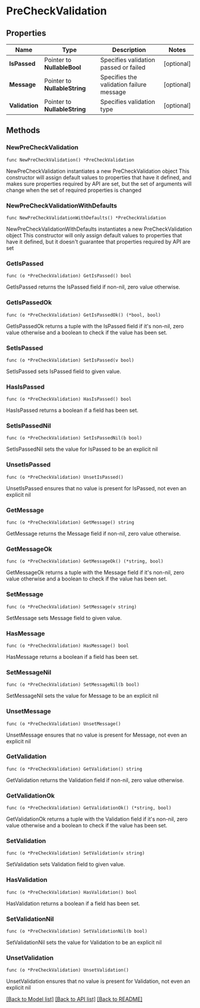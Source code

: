 # PreCheckValidation

## Properties

Name | Type | Description | Notes
------------ | ------------- | ------------- | -------------
**IsPassed** | Pointer to **NullableBool** | Specifies validation passed or failed | [optional] 
**Message** | Pointer to **NullableString** | Specifies the validation failure message | [optional] 
**Validation** | Pointer to **NullableString** | Specifies validation type | [optional] 

## Methods

### NewPreCheckValidation

`func NewPreCheckValidation() *PreCheckValidation`

NewPreCheckValidation instantiates a new PreCheckValidation object
This constructor will assign default values to properties that have it defined,
and makes sure properties required by API are set, but the set of arguments
will change when the set of required properties is changed

### NewPreCheckValidationWithDefaults

`func NewPreCheckValidationWithDefaults() *PreCheckValidation`

NewPreCheckValidationWithDefaults instantiates a new PreCheckValidation object
This constructor will only assign default values to properties that have it defined,
but it doesn't guarantee that properties required by API are set

### GetIsPassed

`func (o *PreCheckValidation) GetIsPassed() bool`

GetIsPassed returns the IsPassed field if non-nil, zero value otherwise.

### GetIsPassedOk

`func (o *PreCheckValidation) GetIsPassedOk() (*bool, bool)`

GetIsPassedOk returns a tuple with the IsPassed field if it's non-nil, zero value otherwise
and a boolean to check if the value has been set.

### SetIsPassed

`func (o *PreCheckValidation) SetIsPassed(v bool)`

SetIsPassed sets IsPassed field to given value.

### HasIsPassed

`func (o *PreCheckValidation) HasIsPassed() bool`

HasIsPassed returns a boolean if a field has been set.

### SetIsPassedNil

`func (o *PreCheckValidation) SetIsPassedNil(b bool)`

 SetIsPassedNil sets the value for IsPassed to be an explicit nil

### UnsetIsPassed
`func (o *PreCheckValidation) UnsetIsPassed()`

UnsetIsPassed ensures that no value is present for IsPassed, not even an explicit nil
### GetMessage

`func (o *PreCheckValidation) GetMessage() string`

GetMessage returns the Message field if non-nil, zero value otherwise.

### GetMessageOk

`func (o *PreCheckValidation) GetMessageOk() (*string, bool)`

GetMessageOk returns a tuple with the Message field if it's non-nil, zero value otherwise
and a boolean to check if the value has been set.

### SetMessage

`func (o *PreCheckValidation) SetMessage(v string)`

SetMessage sets Message field to given value.

### HasMessage

`func (o *PreCheckValidation) HasMessage() bool`

HasMessage returns a boolean if a field has been set.

### SetMessageNil

`func (o *PreCheckValidation) SetMessageNil(b bool)`

 SetMessageNil sets the value for Message to be an explicit nil

### UnsetMessage
`func (o *PreCheckValidation) UnsetMessage()`

UnsetMessage ensures that no value is present for Message, not even an explicit nil
### GetValidation

`func (o *PreCheckValidation) GetValidation() string`

GetValidation returns the Validation field if non-nil, zero value otherwise.

### GetValidationOk

`func (o *PreCheckValidation) GetValidationOk() (*string, bool)`

GetValidationOk returns a tuple with the Validation field if it's non-nil, zero value otherwise
and a boolean to check if the value has been set.

### SetValidation

`func (o *PreCheckValidation) SetValidation(v string)`

SetValidation sets Validation field to given value.

### HasValidation

`func (o *PreCheckValidation) HasValidation() bool`

HasValidation returns a boolean if a field has been set.

### SetValidationNil

`func (o *PreCheckValidation) SetValidationNil(b bool)`

 SetValidationNil sets the value for Validation to be an explicit nil

### UnsetValidation
`func (o *PreCheckValidation) UnsetValidation()`

UnsetValidation ensures that no value is present for Validation, not even an explicit nil

[[Back to Model list]](../README.md#documentation-for-models) [[Back to API list]](../README.md#documentation-for-api-endpoints) [[Back to README]](../README.md)


